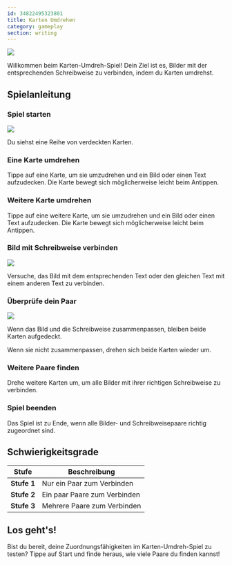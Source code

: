```yaml
---
id: 34822495323801
title: Karten Umdrehen
category: gameplay
section: writing
---
```

![](https://help.studycat.com/hc/article_attachments/34968069193497)

Willkommen beim Karten-Umdreh-Spiel! Dein Ziel ist es, Bilder mit der entsprechenden Schreibweise zu verbinden, indem du Karten umdrehst.

## Spielanleitung

### Spiel starten

![](https://help.studycat.com/hc/article_attachments/34822508065177)

Du siehst eine Reihe von verdeckten Karten.

### Eine Karte umdrehen

Tippe auf eine Karte, um sie umzudrehen und ein Bild oder einen Text aufzudecken. Die Karte bewegt sich möglicherweise leicht beim Antippen.

### Weitere Karte umdrehen

Tippe auf eine weitere Karte, um sie umzudrehen und ein Bild oder einen Text aufzudecken. Die Karte bewegt sich möglicherweise leicht beim Antippen.

### Bild mit Schreibweise verbinden

![](https://help.studycat.com/hc/article_attachments/34822508072729)

Versuche, das Bild mit dem entsprechenden Text oder den gleichen Text mit einem anderen Text zu verbinden.

### Überprüfe dein Paar

![](https://help.studycat.com/hc/article_attachments/34968069197081)

Wenn das Bild und die Schreibweise zusammenpassen, bleiben beide Karten aufgedeckt.

Wenn sie nicht zusammenpassen, drehen sich beide Karten wieder um.

### Weitere Paare finden

Drehe weitere Karten um, um alle Bilder mit ihrer richtigen Schreibweise zu verbinden.

### Spiel beenden

Das Spiel ist zu Ende, wenn alle Bilder- und Schreibweisepaare richtig zugeordnet sind.

## Schwierigkeitsgrade

| Stufe | Beschreibung |
| --- | --- |
| **Stufe&nbsp;1** | Nur ein Paar zum Verbinden |
| **Stufe&nbsp;2** | Ein paar Paare zum Verbinden |
| **Stufe&nbsp;3** | Mehrere Paare zum Verbinden |

## Los geht's!

Bist du bereit, deine Zuordnungsfähigkeiten im Karten-Umdreh-Spiel zu testen? Tippe auf Start und finde heraus, wie viele Paare du finden kannst!

